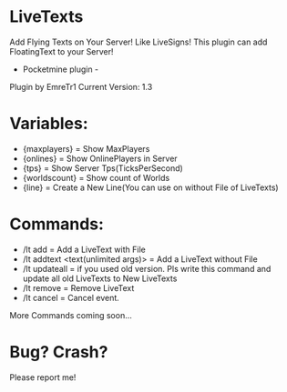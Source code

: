 # LiveTexts
Add Flying Texts on Your Server! Like LiveSigns!
This plugin can add FloatingText to your Server!

 - Pocketmine plugin -

Plugin by EmreTr1
Current Version: 1.3

# Variables:

- {maxplayers} = Show MaxPlayers
- {onlines} = Show OnlinePlayers in Server
- {tps} = Show Server Tps(TicksPerSecond)
- {worldscount} = Show count of Worlds 
- {line} = Create a New Line(You can use on without File of LiveTexts)

# Commands:

- /lt add <textname> = Add a LiveText with File
- /lt addtext <text(unlimited args)> = Add a LiveText without File
- /lt updateall = if you used old version. Pls write this command and update all old LiveTexts to New LiveTexts
- /lt remove = Remove LiveText
- /lt cancel = Cancel event.

More Commands coming soon...

# Bug? Crash?

Please report me!
